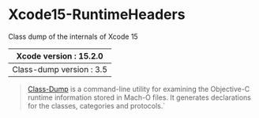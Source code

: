 # Xcode15-RuntimeHeaders
Class dump of the internals of Xcode 15


|Xcode version : 15.2.0| 
|------------------------|
|Class-dump version : 3.5|

> [Class-Dump](http://stevenygard.com/projects/class-dump/) is a command-line utility for examining the Objective-C runtime information stored in Mach-O files. It generates declarations for the classes, categories and protocols.`

